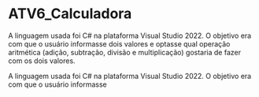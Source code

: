 # ATV6_Calculadora
A linguagem usada foi C# na plataforma Visual Studio 2022. O objetivo era com que o usuário informasse dois valores e optasse qual operação aritmética (adição, subtração, divisão e multiplicação) gostaria de fazer com os dois valores.

A linguagem usada foi C# na plataforma Visual Studio 2022. O objetivo era com que o usuário informasse
